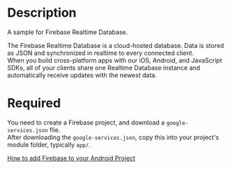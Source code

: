 # Description

A sample for Firebase Realtime Database.  

The Firebase Realtime Database is a cloud-hosted database. Data is stored as JSON and synchronized in realtime to every connected client.  
When you build cross-platform apps with our iOS, Android, and JavaScript SDKs, all of your clients share one Realtime Database instance and automatically receive updates with the newest data.

# Required

You need to create a Firebase project, and download a ```google-services.json``` flie.  
After downloading the ```google-services.json```, copy this into your project's module folder, typically ```app/```.  

[How to add Firebase to your Android Project](https://firebase.google.com/docs/android/setup)


